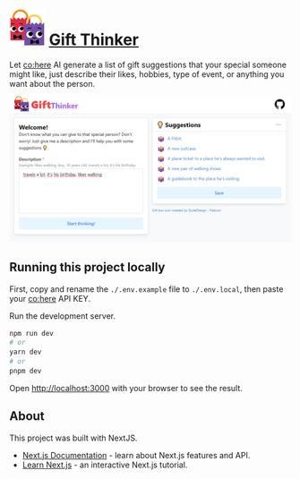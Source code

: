 # ![Gift thinker main page](/public/gift-bag_64.png) [Gift Thinker](https://gift-thinker.vercel.app/)

Let [co:here](https://cohere.ai/) AI generate a list of gift suggestions that your special someone might like, just describe their likes, hobbies, type of event, or anything you want about the person.

![Gift thinker main page](/public/gift-thinker-page.PNG)

## Running this project locally

First, copy and rename the `./.env.example` file to `./.env.local`, then paste your [co:here](https://cohere.ai/) API KEY.

Run the development server.

```bash
npm run dev
# or
yarn dev
# or
pnpm dev
```

Open [http://localhost:3000](http://localhost:3000) with your browser to see the result.

## About

This project was built with NextJS.

- [Next.js Documentation](https://nextjs.org/docs) - learn about Next.js features and API.
- [Learn Next.js](https://nextjs.org/learn) - an interactive Next.js tutorial.
